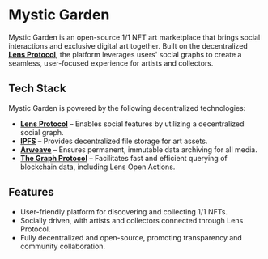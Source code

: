 # Mystic Garden

Mystic Garden is an open-source 1/1 NFT art marketplace that brings social interactions and exclusive digital art together. Built on the decentralized **[Lens Protocol](https://lens.xyz/)**, the platform leverages users' social graphs to create a seamless, user-focused experience for artists and collectors. 

## Tech Stack

Mystic Garden is powered by the following decentralized technologies:
- **[Lens Protocol](https://lens.xyz/)** – Enables social features by utilizing a decentralized social graph.
- **[IPFS](https://ipfs.tech/)** – Provides decentralized file storage for art assets.
- **[Arweave](https://www.arweave.org/)** – Ensures permanent, immutable data archiving for all media.
- **[The Graph Protocol](https://thegraph.com/)** – Facilitates fast and efficient querying of blockchain data, including Lens Open Actions.

## Features
- User-friendly platform for discovering and collecting 1/1 NFTs.
- Socially driven, with artists and collectors connected through Lens Protocol.
- Fully decentralized and open-source, promoting transparency and community collaboration.
